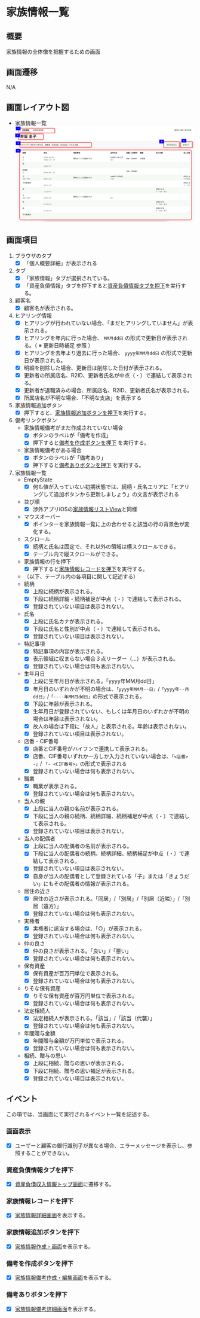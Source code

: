 # 家族情報一覧

## 概要

家族情報の全体像を把握するための画面

## 画面遷移

N/A

## 画面レイアウト図

- 家族情報一覧  
![家族情報一覧](images/家族情報一覧.drawio.png)

## 画面項目

1. ブラウザのタブ
    - [x] 「個人概要詳細」が表示される
2. タブ
    - [x] 「家族情報」タブが選択されている。
    - [x] 「資産負債情報」タブを押下すると[資産負債情報タブを押下](#資産負債情報タブを押下)を実行する。
3. 顧客名
    - [x] 顧客名が表示される。
4. ヒアリング情報
    - [x] ヒアリングが行われていない場合、「まだヒアリングしていません」が表示される。
    - [x] ヒアリングを年内に行った場合、 `MM月dd日` の形式で更新日が表示される。（ ※ 更新日時補足 参照 ）
    - [x] ヒアリングを去年より過去に行った場合、 `yyyy年MM月dd日` の形式で更新日が表示される。
    - [x] 明細を削除した場合、更新日は削除した日付が表示される。
    - [x] 更新者の所属店名、R2ID、更新者氏名が中点（・）で連結して表示される。
    - [x] 更新者が退職済みの場合、所属店名、R2ID、更新者氏名が表示される。
    - [x] 所属店名が不明な場合、「不明な支店」を表示する  
  
5. 家族情報追加ボタン
    - [x] 押下すると、[家族情報追加ボタンを押下](#家族情報追加ボタンを押下)を実行する。
6. 備考リンクボタン
    - 家族情報備考がまだ作成されていない場合
      - [x] ボタンのラベルが「備考を作成」
      - [x] 押下すると[備考を作成ボタンを押下](#備考を作成ボタンを押下) を実行する。
    - 家族情報備考がある場合
      - [x] ボタンのラベルが「備考あり」
      - [x] 押下すると[備考ありボタンを押下](#備考ありボタンを押下) を実行する。
7. 家族情報一覧
    - EmptyState
      - [x] 何も値が入っていない初期状態では、続柄・氏名エリアに「ヒアリングして追加ボタンから更新しましょう」の文言が表示される
    - 並び順
      - [x] 渉外アプリiOSの[家族情報リストView](../../渉外アプリiOS/家族情報/家族情報リストView.md)と同様
    - マウスオーバー
      - [x] ポインターを家族情報一覧に上の合わせると該当の行の背景色が変化する。
    - スクロール
      - [x] 続柄と氏名は固定で、それ以外の領域は横スクロールできる。
      - [x] テーブル内で縦スクロールができる。
    - 家族情報の行を押下
      - [x] 押下すると[家族情報レコードを押下](#家族情報レコードを押下)を実行する。
    - （以下、テーブル内の各項目に関して記述する）
    - 続柄
      - [x] 上段に続柄が表示される。
      - [x] 下段に続柄詳細・続柄補足が中点（・）で連結して表示される。
      - [x] 登録されていない項目は表示されない。
    - 氏名
      - [x] 上段に氏名カナが表示される。
      - [x] 下段に氏名と性別が中点（・）で連結して表示される。
      - [x] 登録されていない項目は表示されない。
    - 特記事項
      - [x] 特記事項の内容が表示される。
      - [x] 表示領域に収まらない場合３点リーダー（…）が表示される。
      - [x] 登録されていない場合は何も表示されない。
    - 生年月日
      - [x] 上段に生年月日が表示される。「yyyy年MM月dd日」
      - [x] 年月日のいずれかが不明の場合は、`「yyyy年MM月--日」`/`「yyyy年--月dd日」`/`「----年MM月dd日」`の形式で表示される。
      - [x] 下段に年齢が表示される。
      - [x] 生年月日が登録されていない、もしくは年月日のいずれかが不明の場合は年齢は表示されない。
      - [x] 故人の場合は下段に「故人」と表示される。年齢は表示されない。
      - [x] 登録されていない項目は表示されない。
    - 店番 - CIF番号
      - [x] 店番とCIF番号がハイフンで連携して表示される。
      - [x] 店番、CIF番号いずれか一方しか入力されていない場合は、`「<店番> -」`/ `「- <CIF番号>」`の形式で表示される
      - [x] 登録されていない場合は何も表示されない。
    - 職業
      - [x] 職業が表示される。
      - [x] 登録されていない場合は何も表示されない。
    - 当人の親
      - [x] 上段に当人の親の名前が表示される。
      - [x] 下段に当人の親の続柄、続柄詳細、続柄補足が中点（・）で連結して表示される。
      - [x] 登録されていない項目は表示されない。
    - 当人の配偶者
      - [x] 上段に当人の配偶者の名前が表示される。
      - [x] 下段に当人の配偶者の続柄、続柄詳細、続柄補足が中点（・）で連結して表示される。
      - [x] 登録されていない項目は表示されない。
      - [x] 自身が当人の配偶者として登録されている「子」または「きょうだい」にもその配偶者の情報が表示される。
    - 居住の近さ
      - [x] 居住の近さが表示される。「同居」/「別居」/「別居（近隣）」/「別居（遠方）」
      - [x] 登録されていない場合は何も表示されない。
    - 実権者
      - [x] 実権者に該当する場合は、「○」が表示される。
      - [x] 登録されていない場合は何も表示されない。
    - 仲の良さ
      - [x] 仲の良さが表示される。「良い」/「悪い」
      - [x] 登録されていない場合は何も表示されない。
    - 保有資産
      - [x] 保有資産が百万円単位で表示される。
      - [x] 登録されていない場合は何も表示されない。
    - りそな保有資産
      - [x] りそな保有資産が百万円単位で表示される。
      - [x] 登録されていない場合は何も表示されない。
    - 法定相続人
      - [x] 法定相続人が表示される。「該当」/「該当（代襲）」
      - [x] 登録されていない場合は何も表示されない。
    - 年間贈与金額
      - [x] 年間贈与金額が万円単位で表示される。
      - [x] 登録されていない場合は何も表示されない。
    - 相続、贈与の思い
      - [x] 上段に相続、贈与の思いが表示される。
      - [x] 下段に相続、贈与の思い補足が表示される。
      - [x] 登録されていない項目は表示されない。

## イベント

この項では、当画面にて実行されるイベント一覧を記述する。

### 画面表示

- [x] ユーザーと顧客の銀行識別子が異なる場合、エラーメッセージを表示し、参照することができない。

### 資産負債情報タブを押下

- [x] [資産負債収入情報トップ画面](../資産情報/資産負債収入情報トップ.md)に遷移する。

### 家族情報レコードを押下

- [x] [家族情報詳細画面](家族情報詳細.md)を表示する。

### 家族情報追加ボタンを押下

- [x] [家族情報作成・画面](家族情報作成・編集.md)を表示する。

### 備考を作成ボタンを押下

- [x] [家族情報備考作成・編集画面](家族情報備考作成・編集.md)を表示する。

### 備考ありボタンを押下

- [x] [家族情報備考詳細画面](家族情報備考詳細.md)を表示する。
